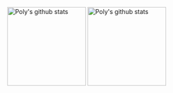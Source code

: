 <img src="https://github-readme-stats.vercel.app/api?username=PolyMeilex&theme=dark" alt="Poly's github stats" title="Poly's github stats" height="180px"></img>
<img src="https://github-readme-stats.vercel.app/api/top-langs/?username=PolyMeilex&layout=compact&theme=dark" alt="Poly's github stats" title="Poly's github stats" height="180px"></img>
